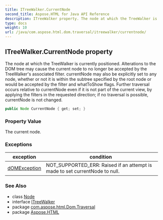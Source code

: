```yaml
---
title: ITreeWalker.CurrentNode
second_title: Aspose.HTML for Java API Reference
description: ITreeWalker property. The node at which the TreeWalker is currently positioned. Alterations to the DOM tree may cause the current node to no longer be accepted by the TreeWalkers associated filter. currentNode may also be explicitly set to any node whether or not it is within the subtree specified by the root node or would be accepted by the filter and whatToShow flags. Further traversal occurs relative to currentNode even if it is not part of the current view by applying the filters in the requested direction if no traversal is possible currentNode is not changed
type: docs
weight: 10
url: /java/com.aspose.html.dom.traversal/itreewalker/currentnode/
---
```

## ITreeWalker.CurrentNode property

The node at which the TreeWalker is currently positioned. Alterations to the DOM tree may cause the current node to no longer be accepted by the TreeWalker's associated filter. currentNode may also be explicitly set to any node, whether or not it is within the subtree specified by the root node or would be accepted by the filter and whatToShow flags. Further traversal occurs relative to currentNode even if it is not part of the current view, by applying the filters in the requested direction; if no traversal is possible, currentNode is not changed.

```java
public Node CurrentNode { get; set; }
```

### Property Value

The current node.

### Exceptions

| exception | condition |
| --- | --- |
| [dOMException](../../../com.aspose.html.dom/domexception/) | NOT_SUPPORTED_ERR: Raised if an attempt is made to set currentNode to null. |

### See Also

* class [Node](../../../com.aspose.html.dom/node/)
* interface [ITreeWalker](../)
* package [com.aspose.html.Dom.Traversal](../../itreewalker/)
* package [Aspose.HTML](../../../)
